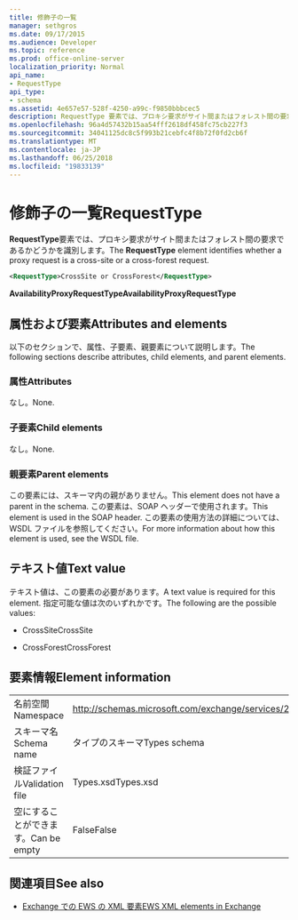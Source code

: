```yaml
---
title: 修飾子の一覧
manager: sethgros
ms.date: 09/17/2015
ms.audience: Developer
ms.topic: reference
ms.prod: office-online-server
localization_priority: Normal
api_name:
- RequestType
api_type:
- schema
ms.assetid: 4e657e57-528f-4250-a99c-f9850bbbcec5
description: RequestType 要素では、プロキシ要求がサイト間またはフォレスト間の要求であるかどうかを識別します。
ms.openlocfilehash: 96a4d57432b15aa54fff2618df458fc75cb227f3
ms.sourcegitcommit: 34041125dc8c5f993b21cebfc4f8b72f0fd2cb6f
ms.translationtype: MT
ms.contentlocale: ja-JP
ms.lasthandoff: 06/25/2018
ms.locfileid: "19833139"
---
```

# <a name="requesttype"></a><span data-ttu-id="68ff6-103">修飾子の一覧</span><span class="sxs-lookup"><span data-stu-id="68ff6-103">RequestType</span></span>

<span data-ttu-id="68ff6-104">**RequestType**要素では、プロキシ要求がサイト間またはフォレスト間の要求であるかどうかを識別します。</span><span class="sxs-lookup"><span data-stu-id="68ff6-104">The **RequestType** element identifies whether a proxy request is a cross-site or a cross-forest request.</span></span> 
  
```xml
<RequestType>CrossSite or CrossForest</RequestType>
```

 <span data-ttu-id="68ff6-105">**AvailabilityProxyRequestType**</span><span class="sxs-lookup"><span data-stu-id="68ff6-105">**AvailabilityProxyRequestType**</span></span>
## <a name="attributes-and-elements"></a><span data-ttu-id="68ff6-106">属性および要素</span><span class="sxs-lookup"><span data-stu-id="68ff6-106">Attributes and elements</span></span>

<span data-ttu-id="68ff6-107">以下のセクションで、属性、子要素、親要素について説明します。</span><span class="sxs-lookup"><span data-stu-id="68ff6-107">The following sections describe attributes, child elements, and parent elements.</span></span>
  
### <a name="attributes"></a><span data-ttu-id="68ff6-108">属性</span><span class="sxs-lookup"><span data-stu-id="68ff6-108">Attributes</span></span>

<span data-ttu-id="68ff6-109">なし。</span><span class="sxs-lookup"><span data-stu-id="68ff6-109">None.</span></span>
  
### <a name="child-elements"></a><span data-ttu-id="68ff6-110">子要素</span><span class="sxs-lookup"><span data-stu-id="68ff6-110">Child elements</span></span>

<span data-ttu-id="68ff6-111">なし。</span><span class="sxs-lookup"><span data-stu-id="68ff6-111">None.</span></span>
  
### <a name="parent-elements"></a><span data-ttu-id="68ff6-112">親要素</span><span class="sxs-lookup"><span data-stu-id="68ff6-112">Parent elements</span></span>

<span data-ttu-id="68ff6-113">この要素には、スキーマ内の親がありません。</span><span class="sxs-lookup"><span data-stu-id="68ff6-113">This element does not have a parent in the schema.</span></span> <span data-ttu-id="68ff6-114">この要素は、SOAP ヘッダーで使用されます。</span><span class="sxs-lookup"><span data-stu-id="68ff6-114">This element is used in the SOAP header.</span></span> <span data-ttu-id="68ff6-115">この要素の使用方法の詳細については、WSDL ファイルを参照してください。</span><span class="sxs-lookup"><span data-stu-id="68ff6-115">For more information about how this element is used, see the WSDL file.</span></span>
  
## <a name="text-value"></a><span data-ttu-id="68ff6-116">テキスト値</span><span class="sxs-lookup"><span data-stu-id="68ff6-116">Text value</span></span>

<span data-ttu-id="68ff6-117">テキスト値は、この要素の必要があります。</span><span class="sxs-lookup"><span data-stu-id="68ff6-117">A text value is required for this element.</span></span> <span data-ttu-id="68ff6-118">指定可能な値は次のいずれかです。</span><span class="sxs-lookup"><span data-stu-id="68ff6-118">The following are the possible values:</span></span>
  
- <span data-ttu-id="68ff6-119">CrossSite</span><span class="sxs-lookup"><span data-stu-id="68ff6-119">CrossSite</span></span>
    
- <span data-ttu-id="68ff6-120">CrossForest</span><span class="sxs-lookup"><span data-stu-id="68ff6-120">CrossForest</span></span>
    
## <a name="element-information"></a><span data-ttu-id="68ff6-121">要素情報</span><span class="sxs-lookup"><span data-stu-id="68ff6-121">Element information</span></span>

|||
|:-----|:-----|
|<span data-ttu-id="68ff6-122">名前空間</span><span class="sxs-lookup"><span data-stu-id="68ff6-122">Namespace</span></span>  <br/> |http://schemas.microsoft.com/exchange/services/2006/types  <br/> |
|<span data-ttu-id="68ff6-123">スキーマ名</span><span class="sxs-lookup"><span data-stu-id="68ff6-123">Schema name</span></span>  <br/> |<span data-ttu-id="68ff6-124">タイプのスキーマ</span><span class="sxs-lookup"><span data-stu-id="68ff6-124">Types schema</span></span>  <br/> |
|<span data-ttu-id="68ff6-125">検証ファイル</span><span class="sxs-lookup"><span data-stu-id="68ff6-125">Validation file</span></span>  <br/> |<span data-ttu-id="68ff6-126">Types.xsd</span><span class="sxs-lookup"><span data-stu-id="68ff6-126">Types.xsd</span></span>  <br/> |
|<span data-ttu-id="68ff6-127">空にすることができます。</span><span class="sxs-lookup"><span data-stu-id="68ff6-127">Can be empty</span></span>  <br/> |<span data-ttu-id="68ff6-128">False</span><span class="sxs-lookup"><span data-stu-id="68ff6-128">False</span></span>  <br/> |
   
## <a name="see-also"></a><span data-ttu-id="68ff6-129">関連項目</span><span class="sxs-lookup"><span data-stu-id="68ff6-129">See also</span></span>



- [<span data-ttu-id="68ff6-130">Exchange での EWS の XML 要素</span><span class="sxs-lookup"><span data-stu-id="68ff6-130">EWS XML elements in Exchange</span></span>](ews-xml-elements-in-exchange.md)

